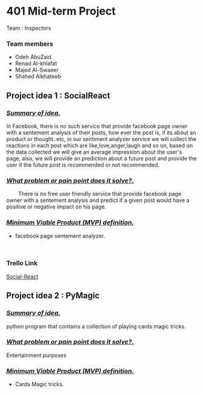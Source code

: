 # 401 Mid-term Project

Team :  Inspectors

### Team members

- Odeh AbuZaid
- Renad Al-khlafat
- Majed Al-Swaeer
- Shahed Alkhateeb

## Project idea 1 : __SocialReact__

### <ins>*Summary of idea.*

In Facebook, there is no such service that provide facebook page owner with a sentement analysis of their posts, how ever the post is, if its about an product or thought..etc, in our sentiment analyzer service we will collect the reactions in each post which are like,love,anger,laugh and so on, based on the data collected we will give an average impression about the user's page, also, we will provide an prediction about a future post and provide the user if the future post is recommended or not recommended.
  

### <ins>*What problem or pain point does it solve?.*
       
There is no free user friendly service that provide facebook page owner with a sentement analysis and predict if a given post would have a positive or negative impact on his page.



### <ins>*Minimum Viable Product (MVP) definition.*

- facebook page sentement analyzer.



<br>


### Trello Link
[Social-React](https://trello.com/b/XwstSHNE/social-react-board)
## Project idea 2 : __PyMagic__

### <ins>*Summary of idea.*
python program that contains a collection of playing cards magic tricks.
### <ins>*What problem or pain point does it solve?.*

Entertainment purposes 

### <ins>*Minimum Viable Product (MVP) definition.*
- Cards Magic tricks.

